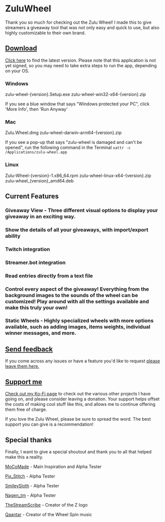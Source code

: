 # ZuluWheel

Thank you so much for checking out the Zulu Wheel! I made this to give streamers a giveaway tool that was not only easy and quick to use, but also highly customizable to their own brand. 

## [Download](https://github.com/ZuluCharlie/zulu-wheel/releases/latest)

[Click here](https://github.com/ZuluCharlie/zulu-wheel/releases/latest) to find the latest version. Please note that this application is not yet signed, so you may need to take extra steps to run the app, depending on your OS.

### Windows
zulu-wheel-{version}.Setup.exe
zulu-wheel-win32-x64-{version}.zip

If you see a blue window that says "Windows protected your PC", click 'More Info', then 'Run Anyway'

### Mac
Zulu.Wheel.dmg
zulu-wheel-darwin-arm64-{version}.zip

If you see a pop-up that says "zulu-wheel is damaged and can't be opened", run the following command in the Terminal
`xattr -c /Applications/zulu-wheel.app`

### Linux
Zulu-Wheel-{version}-1.x86_64.rpm
zulu-wheel-linux-x64-{version}.zip
zulu-wheel_{version}_amd64.deb

## Current Features

### Giveaway View - Three different visual options to display your giveaway in an exciting way.
### Show the details of all your giveaways, with import/export ability
### Twitch integration
### Streamer.bot integration
### Read entries directly from a text file
### Control every aspect of the giveaway! Everything from the background images to the sounds of the wheel can be customized! Play around with all the settings available and make this truly your own!
### Static Wheels - Highly specialized wheels with more options available, such as adding images, items weights, individual winner messages, and more.

## [Send feedback](https://github.com/ZuluCharlie/zulu-wheel/issues)

If you come across any issues or have a feature you'd like to request [please leave them here.](https://github.com/ZuluCharlie/zulu-wheel/issues)

## [Support me](https://ko-fi.com/zulucharlie)

[Check out my Ko-Fi page](https://ko-fi.com/zulucharlie) to check out the various other projects I have going on, and please consider leaving a donation. Your support helps offset the costs of making cool stuff like this, and allows me to continue offering them free of charge.

If you love the Zulu Wheel, please be sure to spread the word. The best support you can give is a recommendation! 

## Special thanks

Finally, I want to give a special shoutout and thank you to all  that helped make this a reality. 

[MoCoMade](https://www.twitch.tv/mocomade) - Main Inspiration and Alpha Tester

[Pix_Stitch](https://www.twitch.tv/pix_stitch) - Alpha Tester

[SmileySloth](https://www.twitch.tv/smileysloth) - Alpha Tester

[Nagen_tm](https://www.twitch.tv/nagen_tm) - Alpha Tester

[TheStreamScribe](https://www.twitch.tv/thestreamscribe) - Creator of the Z logo

[Qaantar](https://www.twitch.tv/qaantar) - Creator of the Wheel Spin music
